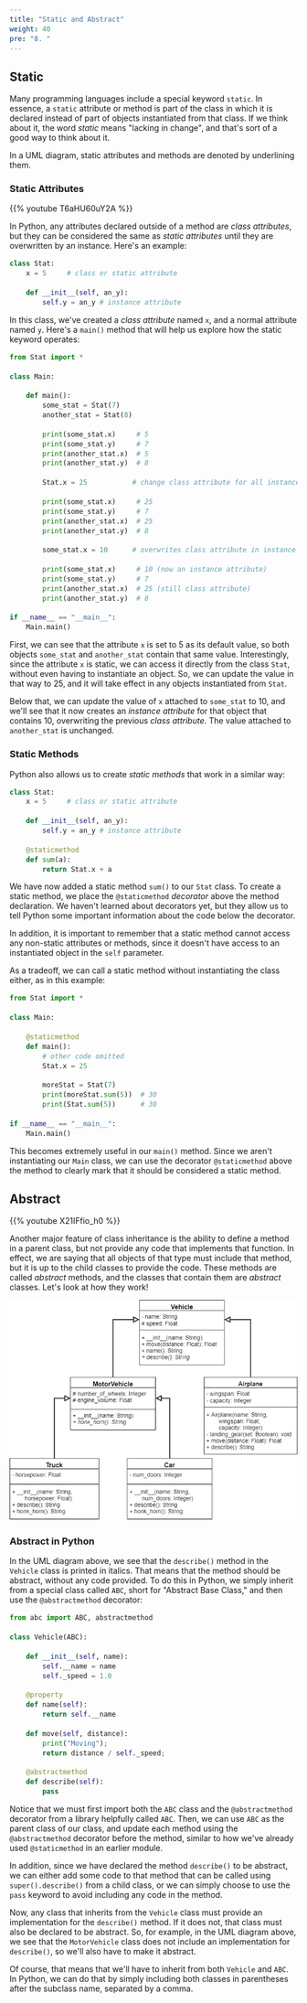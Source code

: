 ```yaml
---
title: "Static and Abstract"
weight: 40
pre: "8. "
---
```

## Static

Many programming languages include a special keyword `static`. In essence, a `static` attribute or method is part of the class in which it is declared instead of part of objects instantiated from that class. If we think about it, the word _static_ means "lacking in change", and that's sort of a good way to think about it. 

In a UML diagram, static attributes and methods are denoted by underlining them.

### Static Attributes

{{% youtube T6aHU60uY2A %}}

In Python, any attributes declared outside of a method are _class attributes_, but they can be considered the same as _static attributes_ until they are overwritten by an instance. Here's an example:

```python
class Stat:
    x = 5     # class or static attribute
  
    def __init__(self, an_y):
        self.y = an_y # instance attribute
```

In this class, we've created a _class attribute_ named `x`, and a normal attribute named `y`. Here's a `main()` method that will help us explore how the static keyword operates:

```python
from Stat import *

class Main:
  
    def main():
        some_stat = Stat(7)
        another_stat = Stat(8)

        print(some_stat.x)     # 5
        print(some_stat.y)     # 7 
        print(another_stat.x)  # 5
        print(another_stat.y)  # 8

        Stat.x = 25           # change class attribute for all instances

        print(some_stat.x)     # 25
        print(some_stat.y)     # 7 
        print(another_stat.x)  # 25 
        print(another_stat.y)  # 8

        some_stat.x = 10      # overwrites class attribute in instance

        print(some_stat.x)     # 10 (now an instance attribute)
        print(some_stat.y)     # 7 
        print(another_stat.x)  # 25 (still class attribute)
        print(another_stat.y)  # 8

if __name__ == "__main__":
    Main.main()
```

First, we can see that the attribute `x` is set to 5 as its default value, so both objects `some_stat` and `another_stat` contain that same value. Interestingly, since the attribute `x` is static, we can access it directly from the class `Stat`, without even having to instantiate an object. So, we can update the value in that way to 25, and it will take effect in any objects instantiated from `Stat`.

Below that, we can update the value of `x` attached to `some_stat` to 10, and we'll see that it now creates an _instance attribute_ for that object that contains 10, overwriting the previous _class attribute_. The value attached to `another_stat` is unchanged. 

### Static Methods

Python also allows us to create _static methods_ that work in a similar way:

```python
class Stat:
    x = 5     # class or static attribute
  
    def __init__(self, an_y):
        self.y = an_y # instance attribute
  
    @staticmethod
    def sum(a):
        return Stat.x + a
```

We have now added a static method `sum()` to our `Stat` class. To create a static method, we place the `@staticmethod` _decorator_ above the method declaration. We haven't learned about decorators yet, but they allow us to tell Python some important information about the code below the decorator. 

In addition, it is important to remember that a static method cannot access any non-static attributes or methods, since it doesn't have access to an instantiated object in the `self` parameter. 

As a tradeoff, we can call a static method without instantiating the class either, as in this example:

```python
from Stat import *

class Main:
  
    @staticmethod
    def main():
        # other code omitted
        Stat.x = 25
    
        moreStat = Stat(7)
        print(moreStat.sum(5))  # 30
        print(Stat.sum(5))      # 30

if __name__ == "__main__":
    Main.main()
```

This becomes extremely useful in our `main()` method. Since we aren't instantiating our `Main` class, we can use the decorator `@staticmethod` above the method to clearly mark that it should be considered a static method. 

## Abstract

{{% youtube X21IFfio_h0 %}}

Another major feature of class inheritance is the ability to define a method in a parent class, but not provide any code that implements that function. In effect, we are saying that all objects of that type must include that method, but it is up to the child classes to provide the code. These methods are called _abstract_ methods, and the classes that contain them are _abstract_ classes. Let's look at how they work!

![Vehicle UML Diagram](../../../images/2/2.17.p.8.uml.png)

### Abstract in Python

In the UML diagram above, we see that the `describe()` method in the `Vehicle` class is printed in italics. That means that the method should be abstract, without any code provided. To do this in Python, we simply inherit from a special class called `ABC`, short for "Abstract Base Class," and then use the `@abstractmethod` decorator:

```python
from abc import ABC, abstractmethod

class Vehicle(ABC):
  
    def __init__(self, name):
        self.__name = name
        self._speed = 1.0
    
    @property
    def name(self):
        return self.__name
    
    def move(self, distance):
        print("Moving");
        return distance / self._speed;
  
    @abstractmethod
    def describe(self):
        pass
```

Notice that we must first import both the `ABC` class and the `@abstractmethod` decorator from a library helpfully called `ABC`. Then, we can use `ABC` as the parent class of our class, and update each method using the `@abstractmethod` decorator before the method, similar to how we've already used `@staticmethod` in an earlier module. 

In addition, since we have declared the method `describe()` to be abstract, we can either add some code to that method that can be called using `super().describe()` from a child class, or we can simply choose to use the `pass` keyword to avoid including any code in the method.

Now, any class that inherits from the `Vehicle` class must provide an implementation for the `describe()` method. If it does not, that class must also be declared to be abstract. So, for example, in the UML diagram above, we see that the `MotorVehicle` class does not include an implementation for `describe()`, so we'll also have to make it abstract. 

Of course, that means that we'll have to inherit from both `Vehicle` and `ABC`. In Python, we can do that by simply including both classes in parentheses after the subclass name, separated by a comma.

